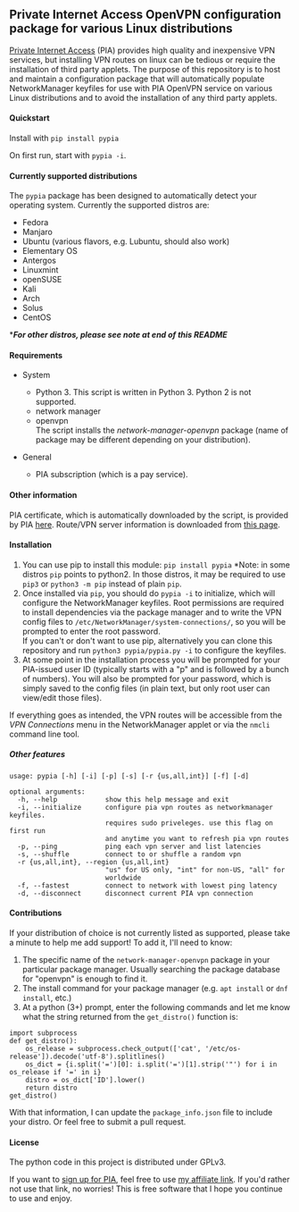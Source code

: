 ## Private Internet Access OpenVPN configuration package for various Linux distributions

[Private Internet Access](https://www.privateinternetaccess.com/pages/buy-vpn/pypia) (PIA) provides high quality and inexpensive VPN services, but installing VPN routes on linux can be tedious or require the installation of third party applets. The purpose of this repository is to host and maintain a configuration package that will automatically populate NetworkManager keyfiles for use with PIA OpenVPN service on various Linux distributions and to avoid the installation of any third party applets.

#### Quickstart
Install with `pip install pypia`

On first run, start with `pypia -i`.

#### Currently supported distributions
The `pypia` package has been designed to automatically detect your operating system. Currently the supported distros are:
* Fedora
* Manjaro
* Ubuntu (various flavors, e.g. Lubuntu, should also work)
* Elementary OS
* Antergos
* Linuxmint
* openSUSE
* Kali
* Arch
* Solus
* CentOS

****For other distros, please see note at end of this README***

#### Requirements
* System
  * Python 3. This script is written in Python 3. Python 2 is not supported.
  * network manager
  * openvpn  
The script installs the *network-manager-openvpn* package (name of package may be different depending on your distribution).

* General
  * PIA subscription (which is a pay service).

#### Other information
PIA certificate, which is automatically downloaded by the script, is provided by PIA [here](https://www.privateinternetaccess.com/openvpn/ca.crt).
Route/VPN server information is downloaded from [this page](https://www.privateinternetaccess.com/vpninfo/servers).

#### Installation
1. You can use pip to install this module:
`pip install pypia`
*Note: in some distros `pip` points to python2. In those distros, it may be required to use `pip3` or `python3 -m pip` instead of plain `pip`.
2. Once installed via `pip`, you should do `pypia -i` to initialize, which will configure the NetworkManager keyfiles. Root permissions are required to install dependencies via the package manager and to write the VPN config files to `/etc/NetworkManager/system-connections/`, so you will be prompted to enter the root password.  
If you can't or don't want to use pip, alternatively you can clone this repository and run `python3 pypia/pypia.py -i` to configure the keyfiles.
3. At some point in the installation process you will be prompted for your PIA-issued user ID (typically starts with a "p" and is followed by a bunch of numbers). You will also be prompted for your password, which is simply saved to the config files (in plain text, but only root user can view/edit those files).

If everything goes as intended, the VPN routes will be accessible from the *VPN Connections* menu in the NetworkManager applet or via the `nmcli` command line tool.

##### Other features

    usage: pypia [-h] [-i] [-p] [-s] [-r {us,all,int}] [-f] [-d]

    optional arguments:
      -h, --help            show this help message and exit
      -i, --initialize      configure pia vpn routes as networkmanager keyfiles.
                            requires sudo priveleges. use this flag on first run
                            and anytime you want to refresh pia vpn routes
      -p, --ping            ping each vpn server and list latencies
      -s, --shuffle         connect to or shuffle a random vpn
      -r {us,all,int}, --region {us,all,int}
                            "us" for US only, "int" for non-US, "all" for
                            worldwide
      -f, --fastest         connect to network with lowest ping latency
      -d, --disconnect      disconnect current PIA vpn connection

#### Contributions
If your distribution of choice is not currently listed as supported, please take a minute to help me add support! To add it, I'll need to know:

1. The specific name of the `network-manager-openvpn` package in your particular package manager. Usually searching the package database for "openvpn" is enough to find it.
2. The install command for your package manager (e.g. `apt install` or `dnf install`, etc.)
3. At a python (3+) prompt, enter the following commands and let me know what the string returned from the `get_distro()` function is:
```
import subprocess
def get_distro():
    os_release = subprocess.check_output(['cat', '/etc/os-release']).decode('utf-8').splitlines()
    os_dict = {i.split('=')[0]: i.split('=')[1].strip('"') for i in os_release if '=' in i}
    distro = os_dict['ID'].lower()
    return distro
get_distro()
```
With that information, I can update the `package_info.json` file to include your distro. Or feel free to submit a pull request.

#### License
The python code in this project is distributed under GPLv3.

If you want to [sign up for PIA](https://www.privateinternetaccess.com/pages/buy-vpn/pypia), feel free to use [my affiliate link](https://www.privateinternetaccess.com/pages/buy-vpn/pypia). If you'd rather not use that link, no worries! This is free software that I hope you continue to use and enjoy.

